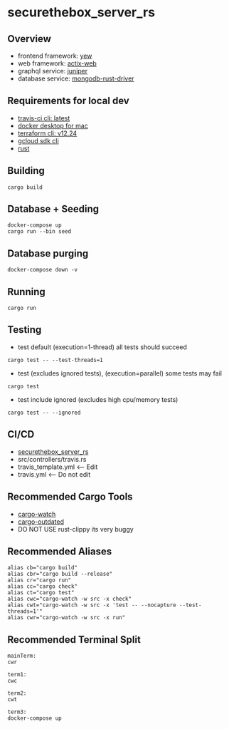 # securethebox_server_rs
## Overview
- frontend framework: [yew](https://github.com/yewstack/yew)
- web framework: [actix-web](https://github.com/actix/actix-web)
- graphql service: [juniper](https://github.com/graphql-rust/juniper)
- database service: [mongodb-rust-driver](https://github.com/mongodb/mongo-rust-driver)

## Requirements for local dev
- [travis-ci cli: latest](https://github.com/travis-ci/travis.rb#mac-os-x-via-homebrew)
- [docker desktop for mac](https://hub.docker.com/editions/community/docker-ce-desktop-mac/)
- [terraform cli: v12.24](https://www.terraform.io/downloads.html)
- [gcloud sdk cli](https://cloud.google.com/sdk/docs/downloads-interactive)
- [rust](https://www.rust-lang.org/tools/install)

## Building
```
cargo build
```
## Database + Seeding
```
docker-compose up
cargo run --bin seed
```
## Database purging
```
docker-compose down -v
```
## Running
```
cargo run
```
## Testing
- test default (execution=1-thread) all tests should succeed
```
cargo test -- --test-threads=1
```
- test (excludes ignored tests), (execution=parallel) some tests may fail
```
cargo test
```
- test include ignored (excludes high cpu/memory tests)
```
cargo test -- --ignored
```
## CI/CD
- [securethebox_server_rs](https://travis-ci.org/github/cavalrytactics/securethebox_server_rs)
- src/controllers/travis.rs
- travis_template.yml <-- Edit
- travis.yml <-- Do not edit

## Recommended Cargo Tools
- [cargo-watch](https://github.com/passcod/cargo-watch)
- [cargo-outdated](https://github.com/kbknapp/cargo-outdated)
- DO NOT USE rust-clippy its very buggy

## Recommended Aliases
```
alias cb="cargo build"
alias cbr="cargo build --release"
alias cr="cargo run"
alias cc="cargo check"
alias ct="cargo test"
alias cwc="cargo-watch -w src -x check"
alias cwt="cargo-watch -w src -x 'test -- --nocapture --test-threads=1'"
alias cwr="cargo-watch -w src -x run"
```

## Recommended Terminal Split
```
mainTerm:
cwr

term1:
cwc

term2:
cwt

term3:
docker-compose up
```